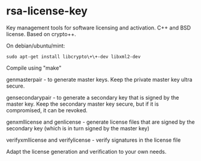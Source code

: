 rsa-license-key
===============

Key management tools for software licensing and activation. C++ and BSD license. Based on crypto++.

On debian/ubuntu/mint:

    sudo apt-get install libcrypto\+\+-dev libxml2-dev

Compile using "make"

genmasterpair - to generate master keys. Keep the private master key ultra secure.

gensecondarypair - to generate a secondary key that is signed by the master key. Keep the secondary master key secure, but if it is compromised, it can be revoked.

genxmllicense and genlicense - generate license files that are signed by the secondary key (which is in turn signed by the master key)

verifyxmllicense and verifylicense - verify signatures in the license file

Adapt the license generation and verification to your own needs.

